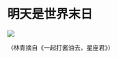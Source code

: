 # 明天是世界末日

![](http://www.yilinzazhi.com/images/yili/yili201215/yili20121561.jpg)

（林青摘自《一起打酱油去，星座君》）